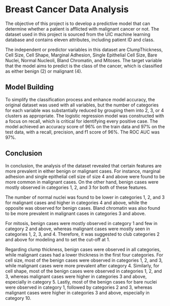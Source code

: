 # Breast Cancer Data Analysis
The objective of this project is to develop a predictive model that can determine whether a patient is afflicted with malignant cancer or not. The dataset used in this project is sourced from the UIC machine learning database and contains eleven attributes, including patient ID and class.

The independent or predictor variables in this dataset are ClumpThickness, Cell Size, Cell Shape, Marginal Adhesion, Single Epithelial Cell Size, Bare Nuclei, Normal Nucleoli, Bland Chromatin, and Mitoses. The target variable that the model aims to predict is the class of the cancer, which is classified as either benign (2) or malignant (4).

## Model Building
To simplify the classification process and enhance model accuracy, the original dataset was used with all variables, but the number of categories for each variable was substantially reduced by grouping them into 2, 3, or 4 clusters as appropriate. The logistic regression model was constructed with a focus on recall, which is critical for identifying every positive case. The model achieved an accuracy score of 96% on the train data and 97% on the test data, with a recall, precision, and f1 score of 96%. The ROC AUC was 97%.

## Conclusion
In conclusion, the analysis of the dataset revealed that certain features are more prevalent in either benign or malignant cases. For instance, marginal adhesion and single epithelial cell size of size 4 and above were found to be more common in malignant cases. On the other hand, benign cases were mostly observed in categories 1, 2, and 3 for both of these features.

The number of normal nuclei was found to be lower in categories 1, 2, and 3 for malignant cases and higher in categories 4 and above, while the opposite was observed for benign cases. Bland chromatin was also found to be more prevalent in malignant cases in categories 3 and above.

For mitosis, benign cases were mostly observed in category 1 and few in category 2 and above, whereas malignant cases were mostly seen in categories 1, 2, 3, and 4. Therefore, it was suggested to club categories 2 and above for modeling and to set the cut-off at 1.

Regarding clump thickness, benign cases were observed in all categories, while malignant cases had a lower thickness in the first four categories. For cell size, most of the benign cases were observed in categories 1, 2, and 3, while malignant cases were more prevalent after category 4. Similarly, for cell shape, most of the benign cases were observed in categories 1, 2, and 3, whereas malignant cases were higher in categories 3 and above, especially in category 5. Lastly, most of the benign cases for bare nuclei were observed in category 1, followed by categories 2 and 3, whereas malignant cases were higher in categories 3 and above, especially in category 10.

